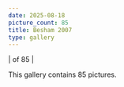 ```yaml
---
date: 2025-08-18
picture_count: 85
title: Besham 2007
type: gallery
---
```


|
of 85 |

This gallery contains 85 pictures.